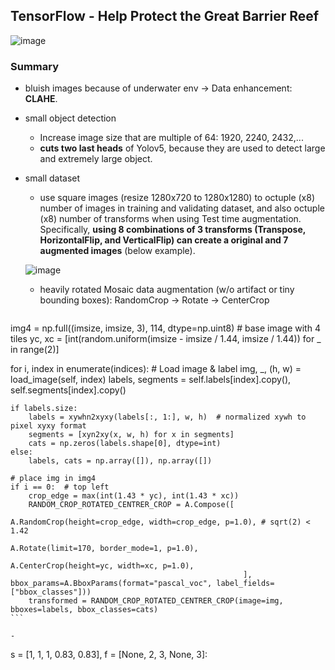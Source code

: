 ## TensorFlow - Help Protect the Great Barrier Reef

![image](https://user-images.githubusercontent.com/67547213/153533915-b1cf14db-326d-4eaf-b98a-d78e584c0604.png)

### Summary
- bluish images because of underwater env -> Data enhancement: **CLAHE**.
- small object detection
    - Increase image size that are multiple of 64: 1920, 2240, 2432,...
    - **cuts two last heads** of Yolov5, because they are used to detect large and extremely large object.
- small dataset
    - use square images (resize 1280x720 to 1280x1280) to octuple (x8) number of images in training and validating dataset, and also octuple (x8) number of transforms when using Test time augmentation. Specifically, **using 8 combinations of 3 transforms (Transpose, HorizontalFlip, and VerticalFlip) can create a original and 7 augmented images** (below example).
    
    ![image](https://user-images.githubusercontent.com/67547213/153640886-7e7caae4-0a8d-4139-9a14-633186be644f.png)

    - heavily rotated Mosaic data augmentation (w/o artifact or tiny bounding boxes): RandomCrop -> Rotate -> CenterCrop
    ```python
img4 = np.full((imsize, imsize, 3), 114, dtype=np.uint8)  # base image with 4 tiles
yc, xc = [int(random.uniform(imsize - imsize / 1.44, imsize / 1.44)) for _ in range(2)]

for i, index in enumerate(indices):
    # Load image & label
    img, _, (h, w) = load_image(self, index)
    labels, segments = self.labels[index].copy(), self.segments[index].copy()

    if labels.size:
        labels = xywhn2xyxy(labels[:, 1:], w, h)  # normalized xywh to pixel xyxy format
        segments = [xyn2xy(x, w, h) for x in segments]
        cats = np.zeros(labels.shape[0], dtype=int)
    else: 
        labels, cats = np.array([]), np.array([])

    # place img in img4
    if i == 0:  # top left
        crop_edge = max(int(1.43 * yc), int(1.43 * xc))
        RANDOM_CROP_ROTATED_CENTRER_CROP = A.Compose([  
                                                        A.RandomCrop(height=crop_edge, width=crop_edge, p=1.0), # sqrt(2) < 1.42
                                                        A.Rotate(limit=170, border_mode=1, p=1.0),
                                                        A.CenterCrop(height=yc, width=xc, p=1.0),  
                                                        ], bbox_params=A.BboxParams(format="pascal_voc", label_fields=["bbox_classes"])) 
        transformed = RANDOM_CROP_ROTATED_CENTRER_CROP(image=img, bboxes=labels, bbox_classes=cats)
    ```
       
    - 
        

   s = [1, 1, 1, 0.83, 0.83], f = [None, 2, 3, None, 3]: 
